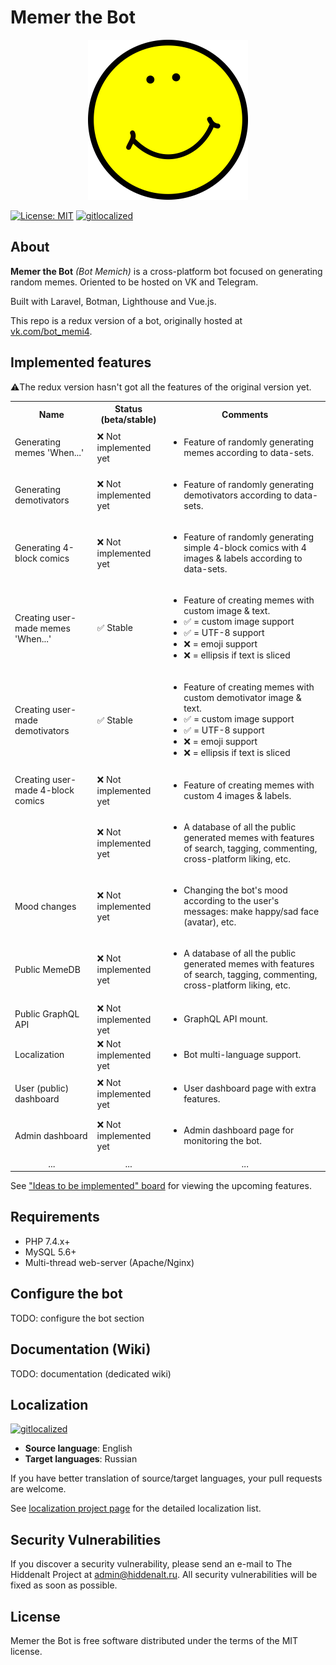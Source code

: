 # Memer the Bot

<p align="center"><img height="256" width="256" src="https://github.com/hiddenalt/bot_memi4/blob/master/resources/images/logo.png?raw=true"></p>

[![License: MIT](https://img.shields.io/badge/License-MIT-yellow.svg)](https://opensource.org/licenses/MIT)
[![gitlocalized ](https://gitlocalize.com/repo/5206/whole_project/badge.svg)](https://gitlocalize.com/repo/5206/whole_project?utm_source=badge)

## About
**Memer the Bot** _(Bot Memich)_ is a cross-platform bot focused on generating random memes. Oriented to be hosted on VK and Telegram.

Built with Laravel, Botman, Lighthouse and Vue.js.

This repo is a redux version of a bot, originally hosted at [vk.com/bot_memi4](https://vk.com/bot_memi4).

## Implemented features

⚠️The redux version hasn't got all the features of the original version yet.

<table>
    <tbody>
        <tr>
            <th align="center">Name</th>
            <th align="center">Status (beta/stable)</th>
            <th align="center">Comments</th>
        </tr>
        <tr>
            <td>Generating memes 'When...'</td>
            <td>❌ Not implemented yet</td>
            <td>
                <ul>
                    <li>Feature of randomly generating memes according to data-sets.</li>
                </ul>
            </td>
        </tr>
        <tr>
            <td>Generating demotivators</td>
            <td>❌ Not implemented yet</td>
            <td>
                <ul>
                    <li>Feature of randomly generating demotivators according to data-sets.</li>
                </ul>
            </td>
        </tr>
        <tr>
            <td>Generating 4-block comics</td>
            <td>❌ Not implemented yet</td>
            <td>
                <ul>
                    <li>Feature of randomly generating simple 4-block comics with 4 images & labels according to data-sets.</li>
                </ul>
            </td>
        </tr>
        <tr>
            <td>Creating user-made memes 'When...'</td>
            <td>✅ Stable</td>
            <td>
                <ul>
                    <li>Feature of creating memes with custom image & text.</li>
                    <li>✅ = custom image support</li>
                    <li>✅ = UTF-8 support</li>
                    <li>❌ = emoji support</li>
                    <li>❌ = ellipsis if text is sliced</li>
                </ul>
            </td>
        </tr>
        <tr>
            <td>Creating user-made demotivators</td>
            <td>✅ Stable</td>
            <td>
                <ul>
                    <li>Feature of creating memes with custom demotivator image & text.</li>
                    <li>✅ = custom image support</li>
                    <li>✅ = UTF-8 support</li>
                    <li>❌ = emoji support</li>
                    <li>❌ = ellipsis if text is sliced</li>
                </ul>
            </td>
        </tr>
        <tr>
            <td>Creating user-made 4-block comics</td>
            <td>❌ Not implemented yet</td>
            <td>
                <ul>
                    <li>Feature of creating memes with custom 4 images & labels.</li>
                </ul>
            </td>
        </tr>
        <tr>
            <td></td>
            <td>❌ Not implemented yet</td>
            <td>
                <ul>
                    <li>A database of all the public generated memes with features of search, tagging, commenting, cross-platform liking, etc.</li>
                </ul>
            </td>
        </tr>
        <tr>
            <td>Mood changes</td>
            <td>❌ Not implemented yet</td>
            <td>
                <ul>
                    <li>Changing the bot's mood according to the user's messages: make happy/sad face (avatar), etc.</li>
                </ul>
            </td>
        </tr>
        <tr>
            <td>Public MemeDB</td>
            <td>❌ Not implemented yet</td>
            <td>
                <ul>
                    <li>A database of all the public generated memes with features of search, tagging, commenting, cross-platform liking, etc.</li>
                </ul>
            </td>
        </tr>
        <tr>
            <td>Public GraphQL API</td>
            <td>❌ Not implemented yet</td>
            <td>
                <ul>
                    <li>GraphQL API mount.</li>
                </ul>
            </td>
        </tr>
        <tr>
            <td>Localization</td>
            <td>❌ Not implemented yet</td>
            <td>
                <ul>
                    <li>Bot multi-language support.</li>
                </ul>
            </td>
        </tr>
        <tr>
            <td>User (public) dashboard</td>
            <td>❌ Not implemented yet</td>
            <td>
                <ul>
                    <li>User dashboard page with extra features.</li>
                </ul>
            </td>
        </tr>
        <tr>
            <td>Admin dashboard</td>
            <td>❌ Not implemented yet</td>
            <td>
                <ul>
                    <li>Admin dashboard page for monitoring the bot.</li>
                </ul>
            </td>
        </tr>
        <tr>
            <td align="center">...</td>
            <td align="center">...</td>
            <td align="center">...</td>
        </tr>
    </tbody>
</table>

See ["Ideas to be implemented" board](https://github.com/hiddenalt/bot_memi4/projects/1) for viewing the upcoming features.

## Requirements

- PHP 7.4.x+
- MySQL 5.6+
- Multi-thread web-server (Apache/Nginx)

## Configure the bot

TODO: configure the bot section

## Documentation (Wiki)
TODO: documentation (dedicated wiki)


## Localization

[![gitlocalized ](https://gitlocalize.com/repo/5206/ru/badge.svg)](https://gitlocalize.com/repo/5206/ru?utm_source=badge)

- __Source language__: English
- __Target languages__: Russian 

If you have better translation of source/target languages, your pull requests are welcome.

See [localization project page](https://gitlocalize.com/repo/5206) for the detailed localization list.

## Security Vulnerabilities
If you discover a security vulnerability, please send an e-mail to The Hiddenalt Project at [admin@hiddenalt.ru](mailto:admin@hiddenalt.ru). All security vulnerabilities will be fixed as soon as possible.

## License
Memer the Bot is free software distributed under the terms of the MIT license.